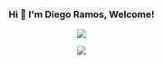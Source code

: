 <h3 align="center">Hi 👋 I'm Diego Ramos, Welcome!</h3>

<p align="center">
    <picture>
        <source srcset="https://github-readme-stats.vercel.app/api?username=DRamGonz&show_icons=true&theme=dark" media="(prefers-color-scheme: dark)" />
        <source srcset="https://github-readme-stats.vercel.app/api?username=DRamGonz&show_icons=true" media="(prefers-color-scheme: light), (prefers-color-scheme: no-preference)" />
        <img src="https://github-readme-stats.vercel.app/api?username=DRamGonz&show_icons=true" />
    </picture>
</p>

<p align="center">
    <picture>
        <source srcset="https://github-readme-stats.vercel.app/api/top-langs/?username=DRamGonz&theme=dark" media="(prefers-color-scheme: dark)" />
        <source srcset="https://github-readme-stats.vercel.app/api/top-langs/?username=DRamGonz" media="(prefers-color-scheme: light), (prefers-color-scheme: no-preference)" />
        <img src="https://github-readme-stats.vercel.app/api/top-langs/?username=DRamGonz" />
    </picture>
</p>
